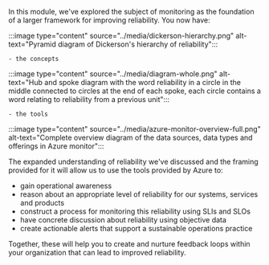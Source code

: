 In this module, we've explored the subject of monitoring as the foundation
of a larger framework for improving reliability. You now have:

:::image type="content" source="../media/dickerson-hierarchy.png" alt-text="Pyramid diagram of Dickerson's hierarchy of reliability":::

    - the concepts

:::image type="content" source="../media/diagram-whole.png" alt-text="Hub and spoke diagram with the word reliability in a circle in the middle connected to circles at the end of each spoke, each circle contains a word relating to reliability from a previous unit":::

    - the tools

:::image type="content" source="../media/azure-monitor-overview-full.png" alt-text="Complete overview diagram of the data sources, data types and offerings in Azure monitor":::

The expanded understanding of reliability we've discussed and the framing
provided for it will allow us to use the tools provided by Azure to:

-   gain operational awareness
-   reason about an appropriate level of reliability for our systems,
    services and products
-   construct a process for monitoring this reliability using SLIs and SLOs
-   have concrete discussion about reliability using objective data
-   create actionable alerts that support a sustainable operations practice

Together, these will help you to create and nurture feedback loops within
your organization that can lead to improved reliability.
